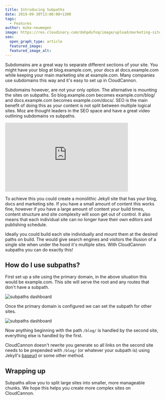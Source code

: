 ```yaml
---
title: Introducing Subpaths
date: 2019-09-30T13:00:00+1300
tags:
  - Features
author: mike-neumegen
image: https://res.cloudinary.com/dahpdufoq/image/upload/marketing-site/blog/uploads/blog-two-road-signs.jpg
seo:
  open_graph_type: article
  featured_image:
  featured_image_alt:
---
```

Subdomains are a great way to separate different sections of your site. You might have your blog at blog.example.com, your docs at docs.example.com while keeping your main marketing site at example.com. Many companies use subdomains this way and it's easy to set up in CloudCannon.

Subdomains however, are not your only option. The alternative is mounting the sites on subpaths. So blog.example.com becomes example.com/blog/ and docs.example.com becomes example.com/docs/. SEO is the main benefit of doing this as your content is not split between multiple logical sites. Moz are thought leaders in the SEO space and have a great video outlining subdomains vs subpaths.

<iframe allowtransparency="true" title="Wistia video player" allowfullscreen="" frameborder="0" scrolling="no" class="wistia_embed" name="wistia_embed" src="https://fast.wistia.net/embed/iframe/6erzjiily8" width="400" height="225"></iframe>

To achieve this you could create a monolithic Jekyll site that has your blog, docs and marketing site. If you have a small amount of content this works fine, however if you have a large amount of content your build times, content structure and site complexity will soon get out of control. It also means that each individual site can no longer have their own editors and publishing schedule.

Ideally you could build each site individually and mount them at the desired paths on build. The would give search engines and visitors the illusion of a single site when under the hood it's multiple sites. With CloudCannon subpaths you can do exactly this\!

## How do I use subpaths?

First set up a site using the primary domain, in the above situation this would be example.com. This site will serve the root and any routes that don't have a subpath.

![subpaths dashboard](https://res.cloudinary.com/dahpdufoq/image/upload/marketing-site/blog/assets/blog/subpaths/primary_2x.png)

Once the primary domain is configured we can set the subpath for other sites.

![subpaths dashboard](https://res.cloudinary.com/dahpdufoq/image/upload/marketing-site/blog/assets/blog/subpaths/subpath_2x.png)

Now anything beginning with the path `/blog/` is handled by the second site, everything else is handled by the first.

CloudCannon doesn't rewrite you generate so all links on the second site needs to be prepended with `/blog/` (or whatever your subpath is) using Jekyll's [baseurl](https://jekyllrb.com/docs/configuration/options/#serve-command-options) or some other method.

## Wrapping up

Subpaths allow you to split large sites into smaller, more manageable chunks. We hope this helps you create more complex sites on CloudCannon.
